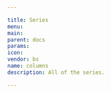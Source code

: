 ```yaml
---

title: Series
menu:
main:
parent: docs
params:
icon:
vendor: bs
name: columns
description: All of the series.

---
```

